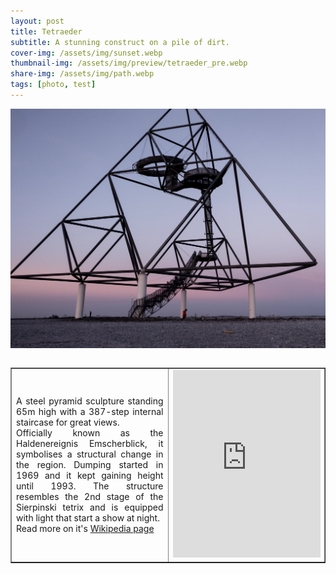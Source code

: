```yaml
---
layout: post
title: Tetraeder
subtitle: A stunning construct on a pile of dirt.
cover-img: /assets/img/sunset.webp
thumbnail-img: /assets/img/preview/tetraeder_pre.webp
share-img: /assets/img/path.webp
tags: [photo, test]
---
```


<p><img src="/assets/img/tetraeder.webp" alt="Sunset Tetraeder" style="display: block; margin-left: auto; margin-right: auto;" /><br></p>

<table border="1" style="border-collapse: collapse; width: 100%;">
<tbody>
<tr>
<td style="width: 50%;">
<div>
<div style="text-align: justify;"><span>A steel pyramid sculpture standing 65m high with a 387-step internal staircase for great views.</span></div>
<div style="text-align: justify;"><span>Officially known as the Haldenereignis Emscherblick, it symbolises a structural change in the region. Dumping started in 1969 and it kept gaining height until 1993. The structure resembles the 2nd stage of the Sierpinski tetrix and is equipped with light that start a show at night. </span></div>
<div style="text-align: justify;"><span>Read more on it's <a href="https://en.wikipedia.org/wiki/Tetrahedron_in_Bottrop">Wikipedia page</a></span></div>
</div>
</td>
<td style="width: 50%;">
    <iframe src="https://www.google.com/maps/embed?pb=!1m14!1m8!1m3!1d9928.908478072828!2d6.959826!3d51.527394!3m2!1i1024!2i768!4f13.1!3m3!1m2!1s0x0%3A0xf136ae44968e98d5!2sTetraeder!5e0!3m2!1sen!2sde!4v1619802598794!5m2!1sen!2sde" 
    height="300rem" width="100%" style="border:0;" allowfullscreen="" loading="lazy"></iframe>
</td>
</tr>
</tbody>
</table>
